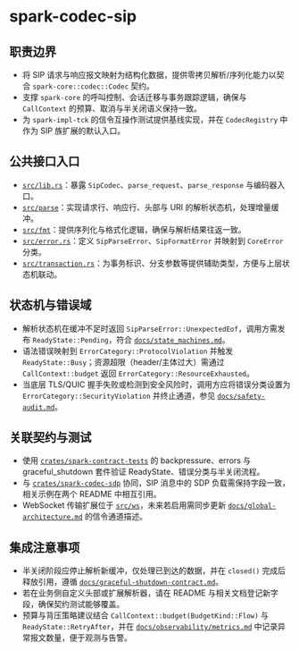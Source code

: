 # spark-codec-sip

## 职责边界
- 将 SIP 请求与响应报文映射为结构化数据，提供零拷贝解析/序列化能力以契合 `spark-core::codec::Codec` 契约。
- 支撑 `spark-core` 的呼叫控制、会话迁移与事务跟踪逻辑，确保与 `CallContext` 的预算、取消与半关闭语义保持一致。
- 为 `spark-impl-tck` 的信令互操作测试提供基线实现，并在 `CodecRegistry` 中作为 SIP 族扩展的默认入口。

## 公共接口入口
- [`src/lib.rs`](./src/lib.rs)：暴露 `SipCodec`、`parse_request`、`parse_response` 与编码器入口。
- [`src/parse`](./src/parse)：实现请求行、响应行、头部与 URI 的解析状态机，处理增量缓冲。
- [`src/fmt`](./src/fmt)：提供序列化与格式化逻辑，确保与解析结果往返一致。
- [`src/error.rs`](./src/error.rs)：定义 `SipParseError`、`SipFormatError` 并映射到 `CoreError` 分类。
- [`src/transaction.rs`](./src/transaction.rs)：为事务标识、分支参数等提供辅助类型，方便与上层状态机联动。

## 状态机与错误域
- 解析状态机在缓冲不足时返回 `SipParseError::UnexpectedEof`，调用方需发布 `ReadyState::Pending`，符合 [`docs/state_machines.md`](../../../docs/state_machines.md)。
- 语法错误映射到 `ErrorCategory::ProtocolViolation` 并触发 `ReadyState::Busy`；资源超限（header/主体过大）需通过 `CallContext::budget` 返回 `ErrorCategory::ResourceExhausted`。
- 当底层 TLS/QUIC 握手失败或检测到安全风险时，调用方应将错误分类设置为 `ErrorCategory::SecurityViolation` 并终止通道，参见 [`docs/safety-audit.md`](../../../docs/safety-audit.md)。

## 关联契约与测试
- 使用 [`crates/spark-contract-tests`](../../spark-contract-tests) 的 backpressure、errors 与 graceful_shutdown 套件验证 ReadyState、错误分类与半关闭流程。
- 与 [`crates/spark-codec-sdp`](../spark-codec-sdp) 协同，SIP 消息中的 SDP 负载需保持字段一致，相关示例在两个 README 中相互引用。
- WebSocket 传输扩展位于 [`src/ws`](./src/ws)，未来若启用需同步更新 [`docs/global-architecture.md`](../../../docs/global-architecture.md) 的信令通道描述。

## 集成注意事项
- 半关闭阶段应停止解析新缓冲，仅处理已到达的数据，并在 `closed()` 完成后释放引用，遵循 [`docs/graceful-shutdown-contract.md`](../../../docs/graceful-shutdown-contract.md)。
- 若在业务侧自定义头部或扩展解析器，请在 README 与相关文档登记新字段，确保契约测试能够覆盖。
- 预算与背压策略建议结合 `CallContext::budget(BudgetKind::Flow)` 与 `ReadyState::RetryAfter`，并在 [`docs/observability/metrics.md`](../../../docs/observability/metrics.md) 中记录异常报文数量，便于观测与告警。
